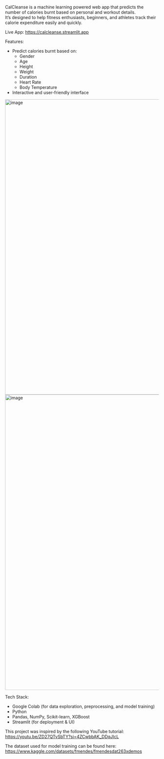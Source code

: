CalCleanse is a machine learning powered web app that predicts the number of calories burnt based on personal and workout details.  
It’s designed to help fitness enthusiasts, beginners, and athletes track their calorie expenditure easily and quickly.

Live App: https://calcleanse.streamlit.app

Features:
- Predict calories burnt based on:
  - Gender
  - Age
  - Height
  - Weight
  - Duration
  - Heart Rate
  - Body Temperature
- Interactive and user-friendly interface

<img width="1919" height="967" alt="image" src="https://github.com/user-attachments/assets/4766aff3-f3a9-41df-b5c4-3615c0472d39" />
<img width="1919" height="968" alt="image" src="https://github.com/user-attachments/assets/87e0aafd-8a92-4dd7-9124-12bf20c02c80" />

Tech Stack:
- Google Colab (for data exploration, preprocessing, and model training)
- Python
- Pandas, NumPy, Scikit-learn, XGBoost
- Streamlit (for deployment & UI)

This project was inspired by the following YouTube tutorial: https://youtu.be/ZD27QTvSbTY?si=4ZCwbbAK_DDqJIcL

The dataset used for model training can be found here: https://www.kaggle.com/datasets/fmendes/fmendesdat263xdemos



  
